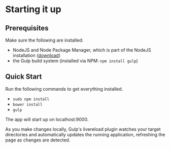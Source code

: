Starting it up
==============

Prerequisites
-------------
Make sure the following are installed:

  * NodeJS and Node Package Manager, which is part of the NodeJS installation ([download](http://nodejs.org/download/))
  * the Gulp build system (installed via NPM: ```npm install gulp```)


Quick Start
-----------
Run the following commands to get everything installed.
  
  * ```sudo npm install```
  * ```bower install```
  * ```gulp```

The app will start up on localhost:9000.

As you make changes locally, Gulp's livereload plugin watches your target directories and automatically updates
the running application, refreshing the page as changes are detected.
